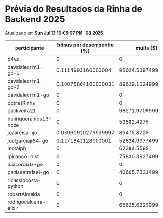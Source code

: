 # Prévia do Resultados da Rinha de Backend 2025
Atualizado em **Sun Jul 13 10:05:07 PM -03 2025**


| participante | bônus por desempenho (%) | multa ($) | lucro |
| -- | -- | -- | -- |
|	d4vz	|	0	|	0	|	284898.35	|
|	davidalecrim1-go-1	|	0.1114993160000004	|	95024.5397499864	|	206746.06292237	|
|	davidalecrim1-go-2	|	0.10075864160000031	|	89629.10249998799	|	192256.63783062337	|
|	davidalecrim1-go	|	0	|	0	|	0	|
|	dotnetRinha	|	0	|	0	|	0	|
|	gaoliveira21	|	0	|	98271.97099999999	|	182505.089	|
|	henriqueramos13-node	|	0	|	53582.4275	|	99510.2225	|
|	joaoreisa-go	|	0.03960910279999997	|	89475.8725	|	176295.360448492	|
|	joelgarciajr84-go	|	0.1271841128000001	|	52824.997749999995	|	117299.28288570217	|
|	leoralph	|	0	|	62394.5595	|	115875.61050000001	|
|	lpicanco-rust	|	0	|	75830.39274999186	|	140827.87224998488	|
|	luizcordista-go	|	0	|	0	|	276755.26999999996	|
|	panissetrafael-go	|	0	|	40605.733349999995	|	75410.64765	|
|	ricassiocosta-python	|	0	|	0	|	0	|
|	robertAlmeida	|	0	|	0	|	0	|
|	rodrigocaldeira-elixir	|	0	|	65625.62299999999	|	121876.157	|
